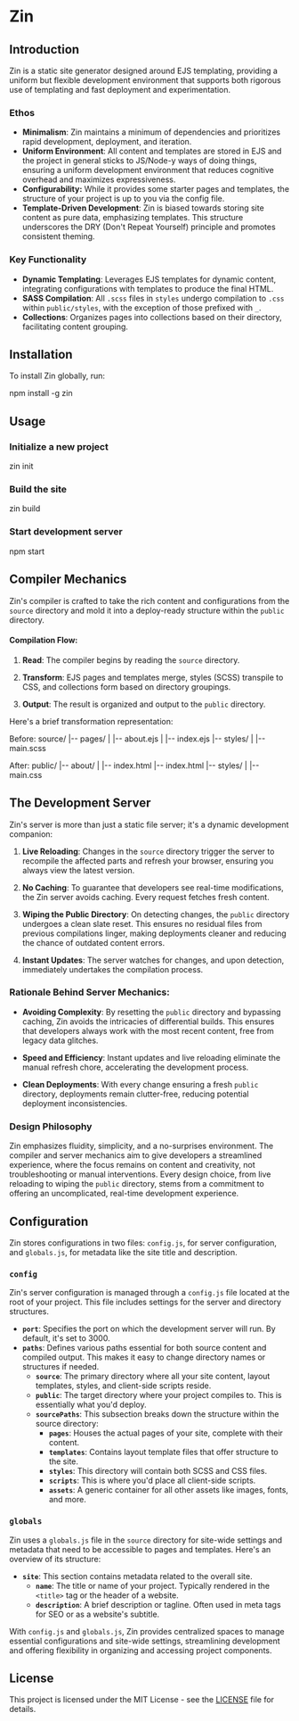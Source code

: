 # Zin

## Introduction

Zin is a static site generator designed around EJS templating, providing a uniform but flexible development environment that supports both rigorous use of templating and fast deployment and experimentation.

### Ethos

- **Minimalism**: Zin maintains a minimum of dependencies and prioritizes rapid development, deployment, and iteration.
- **Uniform Environment**: All content and templates are stored in EJS and the project in general sticks to JS/Node-y ways of doing things, ensuring a uniform development environment that reduces cognitive overhead and maximizes expressiveness.
- **Configurability:** While it provides some starter pages and templates, the structure of your project is up to you via the config file. 
- **Template-Driven Development**: Zin is biased towards storing site content as pure data, emphasizing templates. This structure underscores the DRY (Don't Repeat Yourself) principle and promotes consistent theming.

### Key Functionality

- **Dynamic Templating**: Leverages EJS templates for dynamic content, integrating configurations with templates to produce the final HTML.
- **SASS Compilation**: All `.scss` files in `styles` undergo compilation to `.css` within `public/styles`, with the exception of those prefixed with `_`.
- **Collections**: Organizes pages into collections based on their directory, facilitating content grouping.

## Installation

To install Zin globally, run:

npm install -g zin

## Usage

### Initialize a new project
zin init

### Build the site
zin build

### Start development server
npm start

## Compiler Mechanics

Zin's compiler is crafted to take the rich content and configurations from the `source` directory and mold it into a deploy-ready structure within the `public` directory.

#### Compilation Flow:

1. **Read**: The compiler begins by reading the `source` directory.
   
2. **Transform**: EJS pages and templates merge, styles (SCSS) transpile to CSS, and collections form based on directory groupings.
   
3. **Output**: The result is organized and output to the `public` directory.

Here's a brief transformation representation:

Before:
source/
|-- pages/
|   |-- about.ejs
|   |-- index.ejs
|-- styles/
|   |-- main.scss

After:
public/
|-- about/
|   |-- index.html
|-- index.html
|-- styles/
|   |-- main.css

## The Development Server
   
Zin's server is more than just a static file server; it's a dynamic development companion:
   
1. **Live Reloading**: Changes in the `source` directory trigger the server to recompile the affected parts and refresh your browser, ensuring you always view the latest version.
   
2. **No Caching**: To guarantee that developers see real-time modifications, the Zin server avoids caching. Every request fetches fresh content.
   
3. **Wiping the Public Directory**: On detecting changes, the `public` directory undergoes a clean slate reset. This ensures no residual files from previous compilations linger, making deployments cleaner and reducing the chance of outdated content errors.
   
4. **Instant Updates**: The server watches for changes, and upon detection, immediately undertakes the compilation process.

### Rationale Behind Server Mechanics:

- **Avoiding Complexity**: By resetting the `public` directory and bypassing caching, Zin avoids the intricacies of differential builds. This ensures that developers always work with the most recent content, free from legacy data glitches.
   
- **Speed and Efficiency**: Instant updates and live reloading eliminate the manual refresh chore, accelerating the development process.
   
- **Clean Deployments**: With every change ensuring a fresh `public` directory, deployments remain clutter-free, reducing potential deployment inconsistencies.

### Design Philosophy

Zin emphasizes fluidity, simplicity, and a no-surprises environment. The compiler and server mechanics aim to give developers a streamlined experience, where the focus remains on content and creativity, not troubleshooting or manual interventions. Every design choice, from live reloading to wiping the `public` directory, stems from a commitment to offering an uncomplicated, real-time development experience.

## Configuration

Zin stores configurations in two files: `config.js`, for server configuration, and `globals.js`, for metadata like the site title and description.

### `config`

Zin's server configuration is managed through a `config.js` file located at the root of your project. This file includes settings for the server and directory structures.

- **`port`**: Specifies the port on which the development server will run. By default, it's set to 3000.
- **`paths`**: Defines various paths essential for both source content and compiled output. This makes it easy to change directory names or structures if needed.
  - **`source`**: The primary directory where all your site content, layout templates, styles, and client-side scripts reside.
  - **`public`**: The target directory where your project compiles to. This is essentially what you'd deploy.
  - **`sourcePaths`**: This subsection breaks down the structure within the source directory:
    - **`pages`**: Houses the actual pages of your site, complete with their content.
    - **`templates`**: Contains layout template files that offer structure to the site.
    - **`styles`**: This directory will contain both SCSS and CSS files.
    - **`scripts`**: This is where you'd place all client-side scripts.
    - **`assets`**: A generic container for all other assets like images, fonts, and more.

### `globals`

Zin uses a `globals.js` file in the `source` directory for site-wide settings and metadata that need to be accessible to pages and templates. Here's an overview of its structure:

- **`site`**: This section contains metadata related to the overall site.
  - **`name`**: The title or name of your project. Typically rendered in the `<title>` tag or the header of a website.
  - **`description`**: A brief description or tagline. Often used in meta tags for SEO or as a website's subtitle.

With `config.js` and `globals.js`, Zin provides centralized spaces to manage essential configurations and site-wide settings, streamlining development and offering flexibility in organizing and accessing project components.

## License

This project is licensed under the MIT License - see the [LICENSE](LICENSE) file for details.